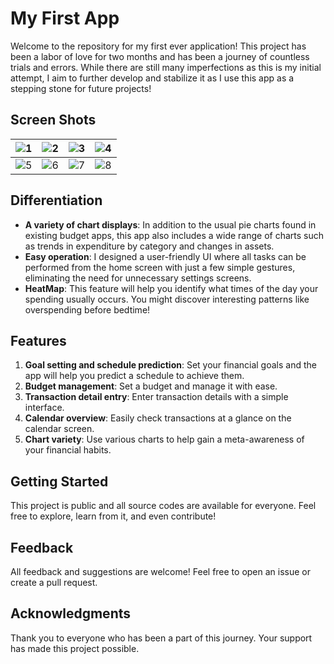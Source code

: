 # My First App

Welcome to the repository for my first ever application! This project has been a labor of love for two months and has been a journey of countless trials and errors. While there are still many imperfections as this is my initial attempt, I aim to further develop and stabilize it as I use this app as a stepping stone for future projects!

## Screen Shots
| ![1](https://github.com/rookedsysc/Pocket-Lab/assets/67862775/f42940b3-0a7b-4bae-850b-863903c22315) | ![2](https://github.com/rookedsysc/Pocket-Lab/assets/67862775/97d593e2-f18e-4464-896d-958596a3601e) | ![3](https://github.com/rookedsysc/Pocket-Lab/assets/67862775/4d27c41e-e4d2-464e-b0e9-39cec20c6e3c) | ![4](https://github.com/rookedsysc/Pocket-Lab/assets/67862775/bf0994a0-ae57-497d-8c7a-aa1fc203fbfc) |
| ---- | ---- | ---- | ---- |
| ![5](https://github.com/rookedsysc/Pocket-Lab/assets/67862775/e9b8615c-fd7c-4578-a6cf-c557489dcd92) | ![6](https://github.com/rookedsysc/Pocket-Lab/assets/67862775/739b7c8b-8d02-41e4-976c-d7bcb42d5b2f) | ![7](https://github.com/rookedsysc/Pocket-Lab/assets/67862775/c92f3e30-fc1a-4bdc-ac98-b591c4f1c285) | ![8](https://github.com/rookedsysc/Pocket-Lab/assets/67862775/ba060d6b-be9a-4487-a8d4-bc9efa1ab94a) |


## Differentiation

- **A variety of chart displays**: In addition to the usual pie charts found in existing budget apps, this app also includes a wide range of charts such as trends in expenditure by category and changes in assets.
- **Easy operation**: I designed a user-friendly UI where all tasks can be performed from the home screen with just a few simple gestures, eliminating the need for unnecessary settings screens.
- **HeatMap**: This feature will help you identify what times of the day your spending usually occurs. You might discover interesting patterns like overspending before bedtime!

## Features

1. **Goal setting and schedule prediction**: Set your financial goals and the app will help you predict a schedule to achieve them.
2. **Budget management**: Set a budget and manage it with ease.
3. **Transaction detail entry**: Enter transaction details with a simple interface.
4. **Calendar overview**: Easily check transactions at a glance on the calendar screen.
5. **Chart variety**: Use various charts to help gain a meta-awareness of your financial habits.

## Getting Started

This project is public and all source codes are available for everyone. Feel free to explore, learn from it, and even contribute!

## Feedback

All feedback and suggestions are welcome! Feel free to open an issue or create a pull request.

## Acknowledgments

Thank you to everyone who has been a part of this journey. Your support has made this project possible.

